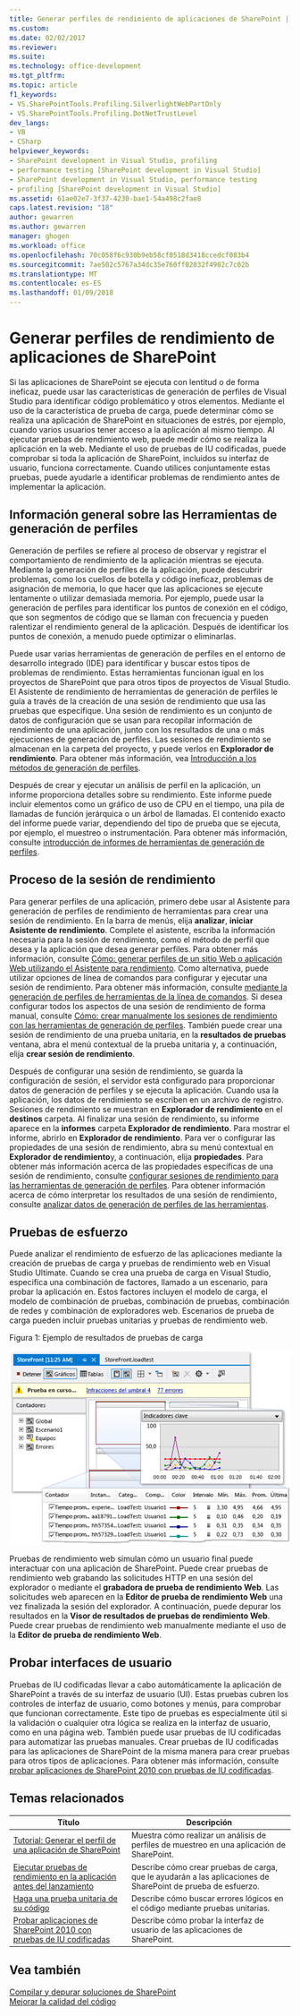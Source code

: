 ```yaml
---
title: Generar perfiles de rendimiento de aplicaciones de SharePoint | Documentos de Microsoft
ms.custom: 
ms.date: 02/02/2017
ms.reviewer: 
ms.suite: 
ms.technology: office-development
ms.tgt_pltfrm: 
ms.topic: article
f1_keywords:
- VS.SharePointTools.Profiling.SilverlightWebPartOnly
- VS.SharePointTools.Profiling.DotNetTrustLevel
dev_langs:
- VB
- CSharp
helpviewer_keywords:
- SharePoint development in Visual Studio, profiling
- performance testing [SharePoint development in Visual Studio]
- SharePoint development in Visual Studio, performance testing
- profiling [SharePoint development in Visual Studio]
ms.assetid: 61ae02e7-3f37-4230-bae1-54a498c2fae8
caps.latest.revision: "18"
author: gewarren
ms.author: gewarren
manager: ghogen
ms.workload: office
ms.openlocfilehash: 70c058f6c930b9eb58cf0518d3418ccedcf083b4
ms.sourcegitcommit: 7ae502c5767a34dc35e760ff02032f4902c7c02b
ms.translationtype: MT
ms.contentlocale: es-ES
ms.lasthandoff: 01/09/2018
---
```

# <a name="profiling-the-performance-of-sharepoint-applications"></a>Generar perfiles de rendimiento de aplicaciones de SharePoint
  Si las aplicaciones de SharePoint se ejecuta con lentitud o de forma ineficaz, puede usar las características de generación de perfiles de Visual Studio para identificar código problemático y otros elementos. Mediante el uso de la característica de prueba de carga, puede determinar cómo se realiza una aplicación de SharePoint en situaciones de estrés, por ejemplo, cuando varios usuarios tener acceso a la aplicación al mismo tiempo. Al ejecutar pruebas de rendimiento web, puede medir cómo se realiza la aplicación en la web. Mediante el uso de pruebas de IU codificadas, puede comprobar si toda la aplicación de SharePoint, incluidos su interfaz de usuario, funciona correctamente. Cuando utilices conjuntamente estas pruebas, puede ayudarle a identificar problemas de rendimiento antes de implementar la aplicación.  
  
## <a name="profiling-tools-overview"></a>Información general sobre las Herramientas de generación de perfiles  
 Generación de perfiles se refiere al proceso de observar y registrar el comportamiento de rendimiento de la aplicación mientras se ejecuta. Mediante la generación de perfiles de la aplicación, puede descubrir problemas, como los cuellos de botella y código ineficaz, problemas de asignación de memoria, lo que hacer que las aplicaciones se ejecute lentamente o utilizar demasiada memoria. Por ejemplo, puede usar la generación de perfiles para identificar los puntos de conexión en el código, que son segmentos de código que se llaman con frecuencia y pueden ralentizar el rendimiento general de la aplicación. Después de identificar los puntos de conexión, a menudo puede optimizar o eliminarlas.  
  
 Puede usar varias herramientas de generación de perfiles en el entorno de desarrollo integrado (IDE) para identificar y buscar estos tipos de problemas de rendimiento. Estas herramientas funcionan igual en los proyectos de SharePoint que para otros tipos de proyectos de Visual Studio. El Asistente de rendimiento de herramientas de generación de perfiles le guía a través de la creación de una sesión de rendimiento que usa las pruebas que especifique. Una sesión de rendimiento es un conjunto de datos de configuración que se usan para recopilar información de rendimiento de una aplicación, junto con los resultados de una o más ejecuciones de generación de perfiles. Las sesiones de rendimiento se almacenan en la carpeta del proyecto, y puede verlos en **Explorador de rendimiento**. Para obtener más información, vea [Introducción a los métodos de generación de perfiles](/visualstudio/profiling/understanding-performance-collection-methods).  
  
 Después de crear y ejecutar un análisis de perfil en la aplicación, un informe proporciona detalles sobre su rendimiento. Este informe puede incluir elementos como un gráfico de uso de CPU en el tiempo, una pila de llamadas de función jerárquica o un árbol de llamadas. El contenido exacto del informe puede variar, dependiendo del tipo de prueba que se ejecuta, por ejemplo, el muestreo o instrumentación. Para obtener más información, consulte [introducción de informes de herramientas de generación de perfiles](http://go.microsoft.com/fwlink/?LinkId=224689).  
  
## <a name="performance-session-process"></a>Proceso de la sesión de rendimiento  
 Para generar perfiles de una aplicación, primero debe usar al Asistente para generación de perfiles de rendimiento de herramientas para crear una sesión de rendimiento. En la barra de menús, elija **analizar**, **iniciar Asistente de rendimiento**. Complete el asistente, escriba la información necesaria para la sesión de rendimiento, como el método de perfil que desea y la aplicación que desea generar perfiles. Para obtener más información, consulte [Cómo: generar perfiles de un sitio Web o aplicación Web utilizando el Asistente para rendimiento](http://go.microsoft.com/fwlink/?LinkId=224692). Como alternativa, puede utilizar opciones de línea de comandos para configurar y ejecutar una sesión de rendimiento. Para obtener más información, consulte [mediante la generación de perfiles de herramientas de la línea de comandos](http://go.microsoft.com/fwlink/?LinkId=224703). Si desea configurar todos los aspectos de una sesión de rendimiento de forma manual, consulte [Cómo: crear manualmente los sesiones de rendimiento con las herramientas de generación de perfiles](http://go.microsoft.com/fwlink/?LinkId=224691). También puede crear una sesión de rendimiento de una prueba unitaria, en la **resultados de pruebas** ventana, abra el menú contextual de la prueba unitaria y, a continuación, elija **crear sesión de rendimiento**.  
  
 Después de configurar una sesión de rendimiento, se guarda la configuración de sesión, el servidor está configurado para proporcionar datos de generación de perfiles y se ejecuta la aplicación. Cuando usa la aplicación, los datos de rendimiento se escriben en un archivo de registro. Sesiones de rendimiento se muestran en **Explorador de rendimiento** en el **destinos** carpeta. Al finalizar una sesión de rendimiento, su informe aparece en la **informes** carpeta **Explorador de rendimiento**. Para mostrar el informe, abrirlo en **Explorador de rendimiento**. Para ver o configurar las propiedades de una sesión de rendimiento, abra su menú contextual en **Explorador de rendimiento**y, a continuación, elija **propiedades**. Para obtener más información acerca de las propiedades específicas de una sesión de rendimiento, consulte [configurar sesiones de rendimiento para las herramientas de generación de perfiles](http://go.microsoft.com/fwlink/?LinkId=224694). Para obtener información acerca de cómo interpretar los resultados de una sesión de rendimiento, consulte [analizar datos de generación de perfiles de las herramientas](http://go.microsoft.com/fwlink/?LinkId=224704).  
  
## <a name="stress-testing"></a>Pruebas de esfuerzo  
 Puede analizar el rendimiento de esfuerzo de las aplicaciones mediante la creación de pruebas de carga y pruebas de rendimiento web en Visual Studio Ultimate. Cuando se crea una prueba de carga en Visual Studio, especifica una combinación de factores, llamado a un escenario, para probar la aplicación en. Estos factores incluyen el modelo de carga, el modelo de combinación de pruebas, combinación de pruebas, combinación de redes y combinación de exploradores web. Escenarios de prueba de carga pueden incluir pruebas unitarias y pruebas de rendimiento web.  
  
 Figura 1: Ejemplo de resultados de pruebas de carga  
  
 ![Vista de gráficos de prueba de carga en ejecución](../sharepoint/media/load-webgraphs.png "vista de gráficos de prueba de carga en ejecución")  
  
 Pruebas de rendimiento web simulan cómo un usuario final puede interactuar con una aplicación de SharePoint. Puede crear pruebas de rendimiento web grabando las solicitudes HTTP en una sesión del explorador o mediante el **grabadora de prueba de rendimiento Web**. Las solicitudes web aparecen en la **Editor de prueba de rendimiento Web** una vez finalizada la sesión del explorador. A continuación, puede depurar los resultados en la **Visor de resultados de pruebas de rendimiento Web**. Puede crear pruebas de rendimiento web manualmente mediante el uso de la **Editor de prueba de rendimiento Web**.  
  
## <a name="testing-user-interfaces"></a>Probar interfaces de usuario  
 Pruebas de IU codificadas llevar a cabo automáticamente la aplicación de SharePoint a través de su interfaz de usuario (UI). Estas pruebas cubren los controles de interfaz de usuario, como botones y menús, para comprobar que funcionan correctamente. Este tipo de pruebas es especialmente útil si la validación o cualquier otra lógica se realiza en la interfaz de usuario, como en una página web. También puede usar pruebas de IU codificadas para automatizar las pruebas manuales. Crear pruebas de IU codificadas para las aplicaciones de SharePoint de la misma manera para crear pruebas para otros tipos de aplicaciones. Para obtener más información, consulte [probar aplicaciones de SharePoint 2010 con pruebas de IU codificadas](/visualstudio/test/testing-sharepoint-2010-applications-with-coded-ui-tests).  
  
## <a name="related-topics"></a>Temas relacionados  
  
|Título|Descripción|  
|-----------|-----------------|  
|[Tutorial: Generar el perfil de una aplicación de SharePoint](../sharepoint/walkthrough-profiling-a-sharepoint-application.md)|Muestra cómo realizar un análisis de perfiles de muestreo en una aplicación de SharePoint.|  
|[Ejecutar pruebas de rendimiento en la aplicación antes del lanzamiento](https://www.visualstudio.com/docs/test/performance-testing/run-performance-tests-app-before-release)|Describe cómo crear pruebas de carga, que le ayudarán a las aplicaciones de SharePoint de prueba de esfuerzo.|  
|[Haga una prueba unitaria de su código](/visualstudio/test/unit-test-your-code)|Describe cómo buscar errores lógicos en el código mediante pruebas unitarias.|  
|[Probar aplicaciones de SharePoint 2010 con pruebas de IU codificadas](/visualstudio/test/testing-sharepoint-2010-applications-with-coded-ui-tests)|Describe cómo probar la interfaz de usuario de las aplicaciones de SharePoint.|  
  
## <a name="see-also"></a>Vea también

[Compilar y depurar soluciones de SharePoint](../sharepoint/building-and-debugging-sharepoint-solutions.md)  
[Mejorar la calidad del código](/visualstudio/test/improve-code-quality)